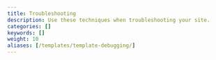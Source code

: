 ```yaml
---
title: Troubleshooting
description: Use these techniques when troubleshooting your site.
categories: []
keywords: []
weight: 10
aliases: [/templates/template-debugging/]
---
```

